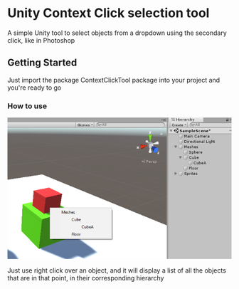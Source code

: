 # Unity Context Click selection tool

A simple Unity tool to select objects from a dropdown using the secondary click, like in Photoshop

## Getting Started

Just import the package ContextClickTool package into your project and you're ready to go

### How to use

![Example](GitAsset/example.png)

Just use right click over an object, and it will display a list of all the objects that are in that point, in their corresponding hierarchy